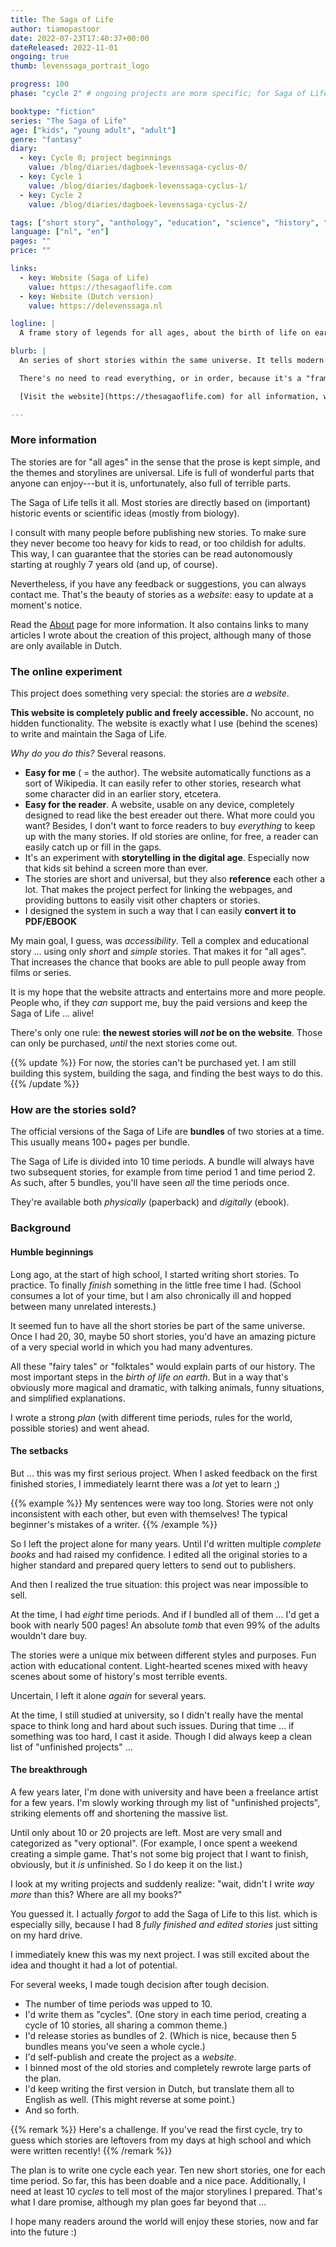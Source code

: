 ```yaml
---
title: The Saga of Life
author: tiamopastoor
date: 2022-07-23T17:40:37+00:00
dateReleased: 2022-11-01
ongoing: true
thumb: levenssaga_portrait_logo

progress: 100
phase: "cycle 2" # ongoing projects are more specific; for Saga of Life, we indicate which cycle we're on

booktype: "fiction"
series: "The Saga of Life"
age: ["kids", "young adult", "adult"]
genre: "fantasy"
diary: 
  - key: Cycle 0; project beginnings
    value: /blog/diaries/dagboek-levenssaga-cyclus-0/
  - key: Cycle 1
    value: /blog/diaries/dagboek-levenssaga-cyclus-1/
  - key: Cycle 2
    value: /blog/diaries/dagboek-levenssaga-cyclus-2/

tags: ["short story", "anthology", "education", "science", "history", "folklore", "ongoing", "digital"]
language: ["nl", "en"]
pages: ""
price: ""

links:
  - key: Website (Saga of Life)
    value: https://thesagaoflife.com
  - key: Website (Dutch version)
    value: https://delevenssaga.nl

logline: |
  A frame story of legends for all ages, about the birth of life on earth and human history until now (and beyond). A free website designed for fun reading!

blurb: |
  An series of short stories within the same universe. It tells modern fairy tales that---with more magic, tension and fun characters---explain how life on earth came to be.

  There's no need to read everything, or in order, because it's a "frame story"! All stories are standalone, but they reference and follow up on each other. If you read everything, though, you will find a great world full of ... life.

  [Visit the website](https://thesagaoflife.com) for all information, which includes a completely Dutch version of the project!

---
```


### More information

The stories are for "all ages" in the sense that the prose is kept simple, and the themes and storylines are universal. Life is full of wonderful parts that anyone can enjoy---but it is, unfortunately, also full of terrible parts.

The Saga of Life tells it all. Most stories are directly based on (important) historic events or scientific ideas (mostly from biology). 

I consult with many people before publishing new stories. To make sure they never become too heavy for kids to read, or too childish for adults. This way, I can guarantee that the stories can be read autonomously starting at roughly 7 years old (and up, of course).

Nevertheless, if you have any feedback or suggestions, you can always contact me. That's the beauty of stories as a _website_: easy to update at a moment's notice.

Read the [About](https://thesagaoflife.com/en/about/) page for more information. It also contains links to many articles I wrote about the creation of this project, although many of those are only available in Dutch.

### The online experiment 

This project does something very special: the stories are _a website_.

**This website is completely public and freely accessible.** No account, no hidden functionality. The website is exactly what I use (behind the scenes) to write and maintain the Saga of Life.

_Why do you do this?_ Several reasons.

* **Easy for me** ( = the author). The website automatically functions as a sort of Wikipedia. It can easily refer to other stories, research what some character did in an earlier story, etcetera.
* **Easy for the reader**. A website, usable on any device, completely designed to read like the best ereader out there. What more could you want? Besides, I don't want to force readers to buy _everything_ to keep up with the many stories. If old stories are online, for free, a reader can easily catch up or fill in the gaps.
* It's an experiment with **storytelling in the digital age**. Especially now that kids sit behind a screen more than ever.
* The stories are short and universal, but they also **reference** each other a lot. That makes the project perfect for linking the webpages, and providing buttons to easily visit other chapters or stories.
* I designed the system in such a way that I can easily **convert it to PDF/EBOOK** 

My main goal, I guess, was _accessibility_. Tell a complex and educational story ... using only _short_ and _simple_ stories. That makes it for "all ages". That increases the chance that books are able to pull people away from films or series.

It is my hope that the website attracts and entertains more and more people. People who, if they _can_ support me, buy the paid versions and keep the Saga of Life ... alive!

There's only one rule: **the newest stories will _not_ be on the website**. Those can only be purchased, _until_ the next stories come out.

{{% update %}}
For now, the stories can't be purchased yet. I am still building this system, building the saga, and finding the best ways to do this.
{{% /update %}}

### How are the stories sold?

The official versions of the Saga of Life are **bundles** of two stories at a time. This usually means 100+ pages per bundle.

The Saga of Life is divided into 10 time periods. A bundle will always have two subsequent stories, for example from time period 1 and time period 2. As such, after 5 bundles, you'll have seen _all_ the time periods once.

They're available both _physically_ (paperback) and _digitally_ (ebook).

### Background

#### Humble beginnings

Long ago, at the start of high school, I started writing short stories. To practice. To finally _finish_ something in the little free time I had. (School consumes a lot of your time, but I am also chronically ill and hopped between many unrelated interests.)

It seemed fun to have all the short stories be part of the same universe. Once I had 20, 30, maybe 50 short stories, you'd have an amazing picture of a very special world in which you had many adventures.

All these "fairy tales" or "folktales" would explain parts of our history. The most important steps in the _birth of life on earth_. But in a way that's obviously more magical and dramatic, with talking animals, funny situations, and simplified explanations.

I wrote a strong _plan_ (with different time periods, rules for the world, possible stories) and went ahead.

#### The setbacks

But ... this was my first serious project. When I asked feedback on the first finished stories, I immediately learnt there was a _lot_ yet to learn ;)

{{% example %}}
My sentences were way too long. Stories were not only inconsistent with each other, but even with themselves! The typical beginner's mistakes of a writer.
{{% /example %}}

So I left the project alone for many years. Until I'd written multiple _complete books_ and had raised my confidence. I edited all the original stories to a higher standard and prepared query letters to send out to publishers.

And then I realized the true situation: this project was near impossible to sell.

At the time, I had _eight_ time periods. And if I bundled all of them ... I'd get a book with nearly 500 pages! An absolute _tomb_ that even 99% of the adults wouldn't dare buy.

The stories were a unique mix between different styles and purposes. Fun action with educational content. Light-hearted scenes mixed with heavy scenes about some of history's most terrible events.

Uncertain, I left it alone _again_ for several years. 

At the time, I still studied at university, so I didn't really have the mental space to think long and hard about such issues. During that time ... if something was too hard, I cast it aside. Though I did always keep a clean list of "unfinished projects" ...

#### The breakthrough

A few years later, I'm done with university and have been a freelance artist for a few years. I'm slowly working through my list of "unfinished projects", striking elements off and shortening the massive list.

Until only about 10 or 20 projects are left. Most are very small and categorized as "very optional". (For example, I once spent a weekend creating a simple game. That's not some big project that I want to finish, obviously, but it _is_ unfinished. So I do keep it on the list.)

I look at my writing projects and suddenly realize: "wait, didn't I write _way more_ than this? Where are all my books?"

You guessed it. I actually _forgot_ to add the Saga of Life to this list. which is especially silly, because I had 8 _fully finished and edited stories_ just sitting on my hard drive.

I immediately knew this was my next project. I was still excited about the idea and thought it had a lot of potential.

For several weeks, I made tough decision after tough decision.

* The number of time periods was upped to 10.
* I'd write them as "cycles". (One story in each time period, creating a cycle of 10 stories, all sharing a common theme.)
* I'd release stories as bundles of 2. (Which is nice, because then 5 bundles means you've seen a whole cycle.)
* I'd self-publish and create the project as a _website_.
* I binned most of the old stories and completely rewrote large parts of the plan.
* I'd keep writing the first version in Dutch, but translate them all to English as well. (This might reverse at some point.)
* And so forth.

{{% remark %}}
Here's a challenge. If you've read the first cycle, try to guess which stories are leftovers from my days at high school and which were written recently!
{{% /remark %}}

The plan is to write one cycle each year. Ten new short stories, one for each time period. So far, this has been doable and a nice pace. Additionally, I need at least 10 _cycles_ to tell most of the major storylines I prepared. That's what I dare promise, although my plan goes far beyond that ...

I hope many readers around the world will enjoy these stories, now and far into the future :)